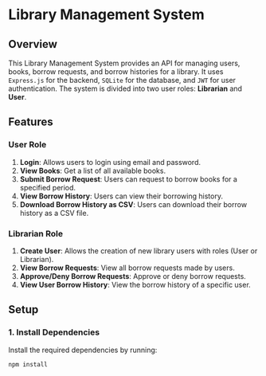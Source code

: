 # Library Management System

## Overview

This Library Management System provides an API for managing users, books, borrow requests, and borrow histories for a library. It uses `Express.js` for the backend, `SQLite` for the database, and `JWT` for user authentication. The system is divided into two user roles: **Librarian** and **User**.

## Features

### User Role
1. **Login**: Allows users to login using email and password.
2. **View Books**: Get a list of all available books.
3. **Submit Borrow Request**: Users can request to borrow books for a specified period.
4. **View Borrow History**: Users can view their borrowing history.
5. **Download Borrow History as CSV**: Users can download their borrow history as a CSV file.

### Librarian Role
1. **Create User**: Allows the creation of new library users with roles (User or Librarian).
2. **View Borrow Requests**: View all borrow requests made by users.
3. **Approve/Deny Borrow Requests**: Approve or deny borrow requests.
4. **View User Borrow History**: View the borrow history of a specific user.

## Setup

### 1. Install Dependencies

Install the required dependencies by running:

```bash
npm install
